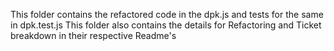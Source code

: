 This folder contains the refactored code in the dpk.js and tests for the same in dpk.test.js
This folder also contains the details for Refactoring and Ticket breakdown in their respective Readme's
